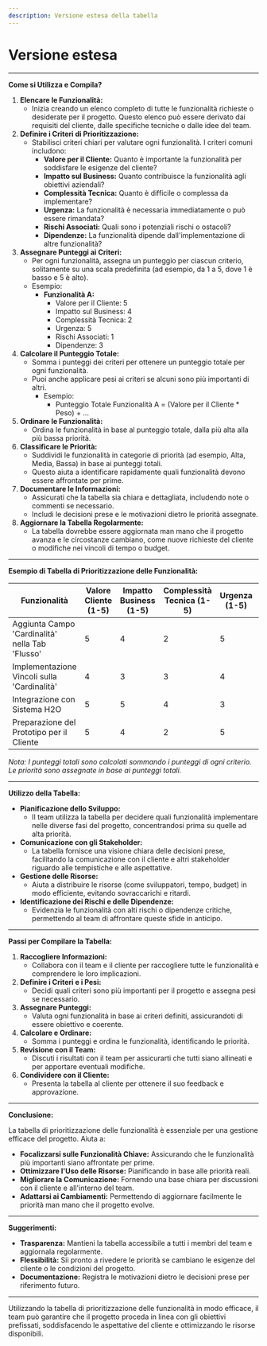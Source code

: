 ```yaml
---
description: Versione estesa della tabella
---
```


# Versione estesa



***

**Come si Utilizza e Compila?**

1. **Elencare le Funzionalità:**
   * Inizia creando un elenco completo di tutte le funzionalità richieste o desiderate per il progetto. Questo elenco può essere derivato dai requisiti del cliente, dalle specifiche tecniche o dalle idee del team.
2. **Definire i Criteri di Prioritizzazione:**
   * Stabilisci criteri chiari per valutare ogni funzionalità. I criteri comuni includono:
     * **Valore per il Cliente:** Quanto è importante la funzionalità per soddisfare le esigenze del cliente?
     * **Impatto sul Business:** Quanto contribuisce la funzionalità agli obiettivi aziendali?
     * **Complessità Tecnica:** Quanto è difficile o complessa da implementare?
     * **Urgenza:** La funzionalità è necessaria immediatamente o può essere rimandata?
     * **Rischi Associati:** Quali sono i potenziali rischi o ostacoli?
     * **Dipendenze:** La funzionalità dipende dall'implementazione di altre funzionalità?
3. **Assegnare Punteggi ai Criteri:**
   * Per ogni funzionalità, assegna un punteggio per ciascun criterio, solitamente su una scala predefinita (ad esempio, da 1 a 5, dove 1 è basso e 5 è alto).
   * Esempio:
     * **Funzionalità A:**
       * Valore per il Cliente: 5
       * Impatto sul Business: 4
       * Complessità Tecnica: 2
       * Urgenza: 5
       * Rischi Associati: 1
       * Dipendenze: 3
4. **Calcolare il Punteggio Totale:**
   * Somma i punteggi dei criteri per ottenere un punteggio totale per ogni funzionalità.
   * Puoi anche applicare pesi ai criteri se alcuni sono più importanti di altri.
     * Esempio:
       * Punteggio Totale Funzionalità A = (Valore per il Cliente \* Peso) + ...
5. **Ordinare le Funzionalità:**
   * Ordina le funzionalità in base al punteggio totale, dalla più alta alla più bassa priorità.
6. **Classificare le Priorità:**
   * Suddividi le funzionalità in categorie di priorità (ad esempio, Alta, Media, Bassa) in base ai punteggi totali.
   * Questo aiuta a identificare rapidamente quali funzionalità devono essere affrontate per prime.
7. **Documentare le Informazioni:**
   * Assicurati che la tabella sia chiara e dettagliata, includendo note o commenti se necessario.
   * Includi le decisioni prese e le motivazioni dietro le priorità assegnate.
8. **Aggiornare la Tabella Regolarmente:**
   * La tabella dovrebbe essere aggiornata man mano che il progetto avanza e le circostanze cambiano, come nuove richieste del cliente o modifiche nei vincoli di tempo o budget.

***

**Esempio di Tabella di Prioritizzazione delle Funzionalità:**

| Funzionalità                                    | Valore Cliente (1-5) | Impatto Business (1-5) | Complessità Tecnica (1-5) | Urgenza (1-5) | Rischi (1-5) | Dipendenze (1-5) | Punteggio Totale | Priorità  |
| ----------------------------------------------- | -------------------- | ---------------------- | ------------------------- | ------------- | ------------ | ---------------- | ---------------- | --------- |
| Aggiunta Campo 'Cardinalità' nella Tab 'Flusso' | 5                    | 4                      | 2                         | 5             | 1            | 2                | 19               | Alta      |
| Implementazione Vincoli sulla 'Cardinalità'     | 4                    | 3                      | 3                         | 4             | 2            | 3                | 16               | Media     |
| Integrazione con Sistema H2O                    | 5                    | 5                      | 4                         | 3             | 3            | 5                | 20               | Altissima |
| Preparazione del Prototipo per il Cliente       | 5                    | 4                      | 2                         | 5             | 1            | 1                | 18               | Alta      |

_Nota: I punteggi totali sono calcolati sommando i punteggi di ogni criterio. Le priorità sono assegnate in base ai punteggi totali._

***

**Utilizzo della Tabella:**

* **Pianificazione dello Sviluppo:**
  * Il team utilizza la tabella per decidere quali funzionalità implementare nelle diverse fasi del progetto, concentrandosi prima su quelle ad alta priorità.
* **Comunicazione con gli Stakeholder:**
  * La tabella fornisce una visione chiara delle decisioni prese, facilitando la comunicazione con il cliente e altri stakeholder riguardo alle tempistiche e alle aspettative.
* **Gestione delle Risorse:**
  * Aiuta a distribuire le risorse (come sviluppatori, tempo, budget) in modo efficiente, evitando sovraccarichi e ritardi.
* **Identificazione dei Rischi e delle Dipendenze:**
  * Evidenzia le funzionalità con alti rischi o dipendenze critiche, permettendo al team di affrontare queste sfide in anticipo.

***

**Passi per Compilare la Tabella:**

1. **Raccogliere Informazioni:**
   * Collabora con il team e il cliente per raccogliere tutte le funzionalità e comprendere le loro implicazioni.
2. **Definire i Criteri e i Pesi:**
   * Decidi quali criteri sono più importanti per il progetto e assegna pesi se necessario.
3. **Assegnare Punteggi:**
   * Valuta ogni funzionalità in base ai criteri definiti, assicurandoti di essere obiettivo e coerente.
4. **Calcolare e Ordinare:**
   * Somma i punteggi e ordina le funzionalità, identificando le priorità.
5. **Revisione con il Team:**
   * Discuti i risultati con il team per assicurarti che tutti siano allineati e per apportare eventuali modifiche.
6. **Condividere con il Cliente:**
   * Presenta la tabella al cliente per ottenere il suo feedback e approvazione.

***

**Conclusione:**

La tabella di prioritizzazione delle funzionalità è essenziale per una gestione efficace del progetto. Aiuta a:

* **Focalizzarsi sulle Funzionalità Chiave:** Assicurando che le funzionalità più importanti siano affrontate per prime.
* **Ottimizzare l'Uso delle Risorse:** Pianificando in base alle priorità reali.
* **Migliorare la Comunicazione:** Fornendo una base chiara per discussioni con il cliente e all'interno del team.
* **Adattarsi ai Cambiamenti:** Permettendo di aggiornare facilmente le priorità man mano che il progetto evolve.

***

**Suggerimenti:**

* **Trasparenza:** Mantieni la tabella accessibile a tutti i membri del team e aggiornala regolarmente.
* **Flessibilità:** Sii pronto a rivedere le priorità se cambiano le esigenze del cliente o le condizioni del progetto.
* **Documentazione:** Registra le motivazioni dietro le decisioni prese per riferimento futuro.

***

Utilizzando la tabella di prioritizzazione delle funzionalità in modo efficace, il team può garantire che il progetto proceda in linea con gli obiettivi prefissati, soddisfacendo le aspettative del cliente e ottimizzando le risorse disponibili.
